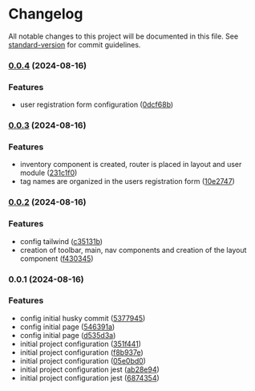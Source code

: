 # Changelog

All notable changes to this project will be documented in this file. See [standard-version](https://github.com/conventional-changelog/standard-version) for commit guidelines.

### [0.0.4](https://github.com/Developerproject2024/app-marketplace-ui/compare/v0.0.3...v0.0.4) (2024-08-16)


### Features

* user registration form configuration ([0dcf68b](https://github.com/Developerproject2024/app-marketplace-ui/commit/0dcf68bc802e179e9f8a3c0217663a8fd7328b31))

### [0.0.3](https://github.com/Developerproject2024/app-marketplace-ui/compare/v0.0.2...v0.0.3) (2024-08-16)

### Features

- inventory component is created, router is placed in layout and user module ([231c1f0](https://github.com/Developerproject2024/app-marketplace-ui/commit/231c1f07c744d900aa0d7054cc093b8ede0a28fe))
- tag names are organized in the users registration form ([10e2747](https://github.com/Developerproject2024/app-marketplace-ui/commit/10e27475fe6ed9ad12af1c1ef40288db999797bb))

### [0.0.2](https://github.com/Developerproject2024/app-marketplace-ui/compare/v0.0.1...v0.0.2) (2024-08-16)

### Features

- config tailwind ([c35131b](https://github.com/Developerproject2024/app-marketplace-ui/commit/c35131bd60531d22fd369b7fa30aa18436a0714d))
- creation of toolbar, main, nav components and creation of the layout component ([f430345](https://github.com/Developerproject2024/app-marketplace-ui/commit/f430345e0c3e47fe2819696e383051cee1be5771))

### 0.0.1 (2024-08-16)

### Features

- config initial husky commit ([5377945](https://github.com/Developerproject2024/app-marketplace-ui/commit/53779459a3360db4b4948327070aa4f58d78d548))
- config initial page ([546391a](https://github.com/Developerproject2024/app-marketplace-ui/commit/546391a4de7c82d26644b5dc68a981457ea53f3c))
- config initial page ([d535d3a](https://github.com/Developerproject2024/app-marketplace-ui/commit/d535d3a91fdba684d344891c241c824953a695d2))
- initial project configuration ([351f441](https://github.com/Developerproject2024/app-marketplace-ui/commit/351f441cf6633ba8658915a4c3d5b3866e2716ff))
- initial project configuration ([f8b937e](https://github.com/Developerproject2024/app-marketplace-ui/commit/f8b937eb6f111cb0e62a89757841fe15fcc27851))
- initial project configuration ([05e0bd0](https://github.com/Developerproject2024/app-marketplace-ui/commit/05e0bd0bbd6c7bf8ee5de1e44ccda164d3b72e65))
- initial project configuration jest ([ab28e94](https://github.com/Developerproject2024/app-marketplace-ui/commit/ab28e94c66028dfba1f5ab72818865003061aba1))
- initial project configuration jest ([6874354](https://github.com/Developerproject2024/app-marketplace-ui/commit/68743546e0cb84ca84becd7f5034d37e166ceef1))

